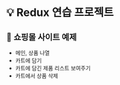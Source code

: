# :bulb: Redux 연습 프로젝트

## :shopping_cart: 쇼핑몰 사이트 예제

- 메인, 상품 나열
- 카트에 담기
- 카트에 담긴 제품 리스트 보여주기
- 카트에서 상품 삭제
